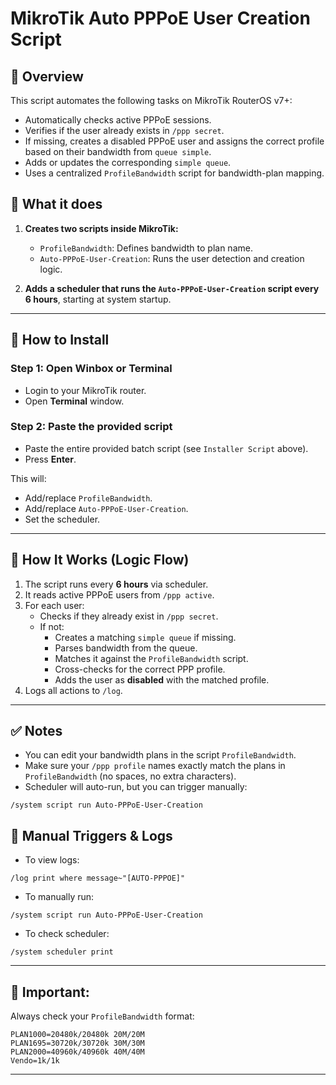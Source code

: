 
# MikroTik Auto PPPoE User Creation Script

## 📜 Overview
This script automates the following tasks on MikroTik RouterOS v7+:
- Automatically checks active PPPoE sessions.
- Verifies if the user already exists in `/ppp secret`.
- If missing, creates a disabled PPPoE user and assigns the correct profile based on their bandwidth from `queue simple`.
- Adds or updates the corresponding `simple queue`.
- Uses a centralized `ProfileBandwidth` script for bandwidth-plan mapping.

## 🔧 What it does
1. **Creates two scripts inside MikroTik:**
   - `ProfileBandwidth`: Defines bandwidth to plan name.
   - `Auto-PPPoE-User-Creation`: Runs the user detection and creation logic.

2. **Adds a scheduler that runs the `Auto-PPPoE-User-Creation` script every 6 hours**, starting at system startup.

---

## 🚀 How to Install

### Step 1: Open Winbox or Terminal
- Login to your MikroTik router.
- Open **Terminal** window.

### Step 2: Paste the provided script
- Paste the entire provided batch script (see `Installer Script` above).
- Press **Enter**.

This will:
- Add/replace `ProfileBandwidth`.
- Add/replace `Auto-PPPoE-User-Creation`.
- Set the scheduler.

---

## 📅 How It Works (Logic Flow)
1. The script runs every **6 hours** via scheduler.
2. It reads active PPPoE users from `/ppp active`.
3. For each user:
   - Checks if they already exist in `/ppp secret`.
   - If not:
     - Creates a matching `simple queue` if missing.
     - Parses bandwidth from the queue.
     - Matches it against the `ProfileBandwidth` script.
     - Cross-checks for the correct PPP profile.
     - Adds the user as **disabled** with the matched profile.
4. Logs all actions to `/log`.

---

## ✅ Notes
- You can edit your bandwidth plans in the script `ProfileBandwidth`.
- Make sure your `/ppp profile` names exactly match the plans in `ProfileBandwidth` (no spaces, no extra characters).
- Scheduler will auto-run, but you can trigger manually:
```
/system script run Auto-PPPoE-User-Creation
```

## 🔗 Manual Triggers & Logs
- To view logs:
```
/log print where message~"[AUTO-PPPOE]"
```
- To manually run:
```
/system script run Auto-PPPoE-User-Creation
```
- To check scheduler:
```
/system scheduler print
```

---

## 📎 Important:
Always check your `ProfileBandwidth` format:
```
PLAN1000=20480k/20480k 20M/20M
PLAN1695=30720k/30720k 30M/30M
PLAN2000=40960k/40960k 40M/40M
Vendo=1k/1k
```

---

